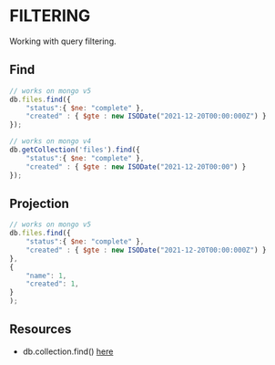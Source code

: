 # FILTERING

Working with query filtering.  

## Find

```js
// works on mongo v5
db.files.find({
    "status":{ $ne: "complete" }, 
    "created" : { $gte : new ISODate("2021-12-20T00:00:000Z") }
});

// works on mongo v4
db.getCollection('files').find({
    "status":{ $ne: "complete" }, 
    "created" : { $gte : new ISODate("2021-12-20T00:00") }
});
```

## Projection

```js
// works on mongo v5
db.files.find({
    "status":{ $ne: "complete" }, 
    "created" : { $gte : new ISODate("2021-12-20T00:00:000Z") }
},
{   
    "name": 1,
    "created": 1,
}
);
```

## Resources

* db.collection.find() [here](https://www.mongodb.com/docs/manual/reference/method/db.collection.find/)
